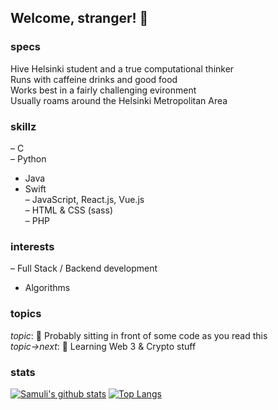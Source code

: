 ## Welcome, stranger! 👋

### specs
Hive Helsinki student and a true computational thinker<br>
Runs with caffeine drinks and good food<br>
Works best in a fairly challenging evironment<br>
Usually roams around the Helsinki Metropolitan Area<br>

### skillz
– C<br>
– Python<br>
- Java<br>
- Swift<br>
– JavaScript, React.js, Vue.js<br>
– HTML & CSS (sass)<br>
– PHP<br>

### interests
– Full Stack / Backend development<br>
- Algorithms<br>

### topics
*topic*: 🔭 Probably sitting in front of some code as you read this<br>
*topic->next*: 🌱 Learning Web 3 & Crypto stuff<br>

### stats
[![Samuli's github stats](https://github-readme-stats.vercel.app/api?username=samulieronen&theme=dark&hide=prs)](https://github.com/anuraghazra/github-readme-stats) [![Top Langs](https://github-readme-stats.vercel.app/api/top-langs/?username=samulieronen&layout=compact)](https://github.com/anuraghazra/github-readme-stats)

<!--
**samulieronen/samulieronen** is a ✨ _special_ ✨ repository because its `README.md` (this file) appears on your GitHub profile.

Here are some ideas to get you started:

- 🔭 I’m currently working on ...
- 🌱 I’m currently learning ...
- 👯 I’m looking to collaborate on ...
- 🤔 I’m looking for help with ...
- 💬 Ask me about ...
- 📫 How to reach me: ...
- 😄 Pronouns: ...
- ⚡ Fun fact: ...
-->
